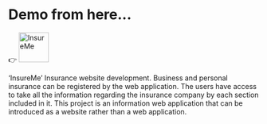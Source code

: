 <p align="center"> 
  <h1>Demo from here...</h1>👉
  <a href="https://inmelk.netlify.app/blogs/">
    <img alt="InsureMe" src="https://www.gatsbyjs.com/Gatsby-Monogram.svg" width="60" />
  </a>
  <p align="left">‘InsureMe’ Insurance website development. Business and personal insurance can be registered by the web application. The users have access to take all the information regarding the insurance company by each section included in it. This project is an information web application that can be introduced as a website rather than a web application.</p>
</p>

